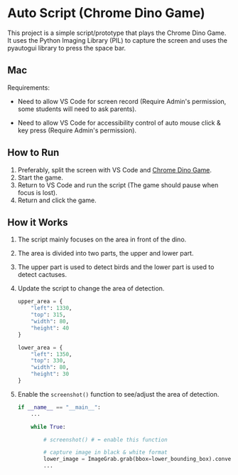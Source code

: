 # Auto Script (Chrome Dino Game)

This project is a simple script/prototype that plays the Chrome Dino Game. It uses the Python Imaging Library (PIL) to capture the screen and uses the pyautogui library to press the space bar.

## Mac

Requirements:

- Need to allow VS Code for screen record (Require Admin's permission, some students will need to ask parents).

- Need to allow VS Code for accessibility control of auto mouse click & key press (Require Admin's permission).

## How to Run

1. Preferably, split the screen with VS Code and [Chrome Dino Game](https://chromedino.com/).
2. Start the game.
3. Return to VS Code and run the script (The game should pause when focus is lost).
4. Return and click the game.

## How it Works

1. The script mainly focuses on the area in front of the dino.
2. The area is divided into two parts, the upper and lower part.
3. The upper part is used to detect birds and the lower part is used to detect cactuses.
4. Update the script to change the area of detection.

    ```python
    upper_area = {
        "left": 1330,
        "top": 315,
        "width": 80,
        "height": 40
    }

    lower_area = {
        "left": 1350,
        "top": 330,
        "width": 80,
        "height": 30
    }
    ```

5. Enable the `screenshot()` function to see/adjust the area of detection.

    ```python
    if __name__ == "__main__":
        ...

        while True:

            # screenshot() # ⬅️ enable this function

            # capture image in black & white format
            lower_image = ImageGrab.grab(bbox=lower_bounding_box).convert('L')
            ...
    ```
